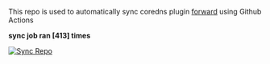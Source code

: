 This repo is used to automatically sync coredns plugin [forward](https://github.com/QZLin/forward) using Github Actions

**sync job ran [413] times**

[![Sync Repo](https://github.com/QZLin/coredns-extract/actions/workflows/sync.yaml/badge.svg)](https://github.com/QZLin/coredns-extract/actions/workflows/sync.yaml)
